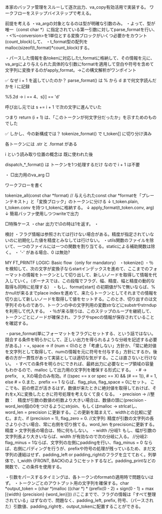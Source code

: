 本家のバッファ管理をスルーして逐次出力、va_copy有効活用で実装する。
ワークフローをステップバイステップで考える。

前提を考える
・va_argの対象となるのは型が明確な引数のみ。
・よって、型が唯一（const char *）に指定されている第一引数に対してparse_formatを行い、
・<%~conversion>を1単位とする変換ブロックがいくつ必要かをカウント(count_block)して、
・t_format型の配列をmalloc(sizeof(t_format)*count_block)する。

・パースした情報を各tokenに対応したt_formatに格納して、その情報を元に、va_argにより与えられた具体的な引数にformatを適用して空白や符号を含めて文字列に変換するのがapply_format。→この構文解析がワンポイント



✅ なぜ i + 1 を返していたのか？
parse_format() は % から d まで何文字読んだかを i に記録

%5.2d → i == 4、s[i] == 'd'

呼び出し元では s += i + 1 で次の文字に進んでいた

つまり return (i + 1) は、「このトークンが何文字分だったか」を示すためのものでした

✅ しかし、今の新構成では？
tokenize_format() で t_token[] に切り分け済み

各トークンには .str と .format がある

i という読み取り位置の概念は 既に使われた後

dispatch_*_format() は トークンを1つ処理するだけ なので i + 1 は不要




・
□出力用のva_arg
□

ワークフローを書く

tokenize_all(const char *format) // 与えられたconst char *formatを「プレーンテキスト」と「変換ブロック」のトークンに分ける
↓
t_token.plain, t_token.conv を持つ t_tokenに格納する。
↓
apply_format(t_token.conv, arg)
↓
簡易バッファ使用しつつwriteで出力



□特殊ケース
・char 出力で\0の時は1を返す。
・



検討
・フラグ情報は参照されては行けない場合がある。精度が指定されていないのに初期化した値を精度とみなしては行けない。
・utils関数のファイルを除いて、一つのファイルには一つの関数を割り当てる。staticによる補助関数は除く。
・ '-' がある場合、0 は無効?

MY FT_PRINTF LOGIC:
Basic flow（only for mandatory）
・tokenize()
・％を検知して、次の文字が変換子ならstartインデックスを進めて、ここまでのフォーマットの情報をトークンとして切り出して、新しいノードを取得して情報を代入していく。（ボーナスでは、この段階でフラグ、幅、精度、幅と精度の動的な取得も同時に処理する）
・もし、format[start] の初期値が%で無いならば、%かnullが来るまでplace indexを進めて、来たらトークンとしてそれまでの情報を切り出して新しいノードを取得して値をセットする。このとき、切り出すのは文字列そのものであり、トークンの中の文字列用の変数strなどにsubstrやstrndupを利用して代入する。
・％が来る限りは、このステップのループを継続して、トークンごとにノードが確保され、フラグやspecの情報が保存されていることを確認する。


・parse_format(単にフォーマットをフラグにセットする、という話ではない。競合する条件を明らかにして、正しい出力を得られるような分岐を記述する必要がある。)
・+, space -> if (num < 0)のとき「考慮しない」方針か、「常に絶対値を文字列として取得して、numの情報を元に符号を付与する」方針にするか。後者の方が一貫性があって実装としては適切な気がする。ここは直さないと行けない。
・すべての条件を明らかにできれば、最終出力に必要なヒープ領域の容量もわかるので、malloc して出力用の文字列を確保する形式にする。
・# -> prefix,　x, Xの場合のみ有効。if ((spec == x or spec == X) && (# == 1)), # = 1, else # = 0.また、prefix == 1 ならば、flag_plus, flag_space = 0にセット。
ここでも、前の修正が活きるはず。数値が来たときに絶対値を取得しておけば、それをx,Xに変換したときに符号処理を考えなくて良くなる。
・precision ->
//整数：　精度が引数の数値の桁数より大きい場合は、数値の頭に(precision - word_len)個の0をつけるようにstrjoin、もしくはmalloc -> strlcatし、word_len = precision に更新する。この更新を踏まえて、widthとの比較に望む。また、if (precision = 1), flag_zero = 0.
//文字列: 精度が引数の文字列の長さより小さい場合、常に右側を切り捨てる。word_len をprecisionに更新する。精度 > 文字列長の場合は、特に何もしない。
・width
/分岐1: もし、幅が引数の文字列長より大きいならば、width が有効なので次の分岐に入る。
//分岐2: flag_minus = 1ならば、文字列の左側にpaddingを行い、flag_minus = 0 ならば、右側にパディングを行うが、prefixや符号の処理が残っているため、まだ文字列の連結はせず、padding_left or padding_rightのフラグを立てておく。列挙体で、t_width {FRONT, BACK}のようにセットするなど。padding_printなどの関数で、この条件を使用する。

・引数をパースするタイミングは、各トークンのformatの適用時で問題ないはず。
・トークンごとのアウトプット用の文字列を確保する。char *output_token = (char *)malloc ((char *) * (prefix(0 - 2) + sign(0 - 1) + max [{width} {precision} {word_len}]))
//ここまでで、フラグの情報は「すべて整理されている」はずなので、問題なく、padding_left, prefix, 符号、（パースされた）引数値、padding_rightを、output_tokenに配置することができる。
